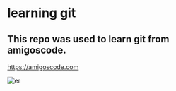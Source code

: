 # learning git
## This repo was used to learn git from amigoscode.

https://amigoscode.com

![er](https://github.com/AlexCondurahi/learning-git/assets/62056883/8d702867-1014-47ac-b3cf-98a954dee648)
